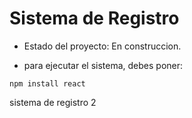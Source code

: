 <h1> Sistema de Registro </h1>

- Estado del proyecto: En construccion.

- para ejecutar el sistema, debes poner:

```npm install react```

sistema de registro 2
